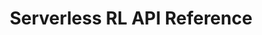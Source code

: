 ---
title: Serverless RL API Reference
description: Generated documentation for W&B APIs
menu:
  reference:
    identifier: serverless-rl-api-reference
layout: redoc2
---